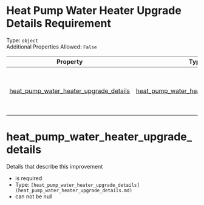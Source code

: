 
Heat Pump Water Heater Upgrade Details Requirement
==================================================
  
Type: `object`  
Additional Properties Allowed: `False`  
  

|Property|Type|Required|Nullable|Format|Title|
| :---: | :---: | :---: | :---: | :---: | :---: |
|[heat_pump_water_heater_upgrade_details](#heat_pump_water_heater_upgrade_details)|[heat_pump_water_heater_upgrade_details](heat_pump_water_heater_upgrade_details.md)|:white_check_mark:|False||Heat Pump Water Heater Upgrade Details|

heat_pump_water_heater_upgrade_details
======================================
  
Details that describe this improvement  
  

- is required
- Type: `[heat_pump_water_heater_upgrade_details](heat_pump_water_heater_upgrade_details.md)`
- can not be null
  
